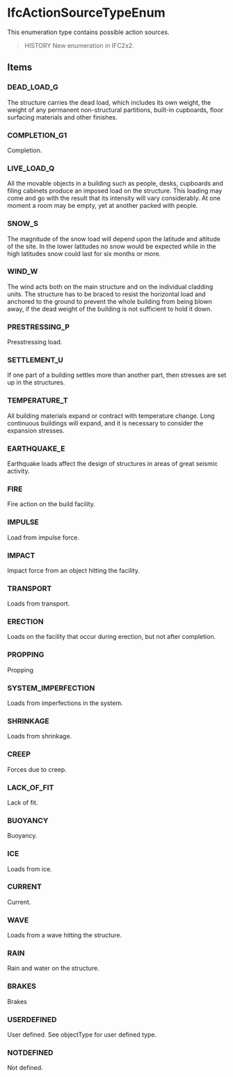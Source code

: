 # IfcActionSourceTypeEnum

This enumeration type contains possible action sources.
<!-- end of short definition -->

> HISTORY New enumeration in IFC2x2.

## Items

### DEAD_LOAD_G
The structure carries the dead load, which includes its own weight, the weight of any permanent non-structural partitions, built-in cupboards, floor surfacing materials and other finishes.

### COMPLETION_G1
Completion.

### LIVE_LOAD_Q
All the movable objects in a building such as people, desks, cupboards and filing cabinets produce an imposed load on the structure. This loading may come and go with the result that its intensity will vary considerably. At one moment a room may be empty, yet at another packed with people.

### SNOW_S
The magnitude of the snow load will depend upon the latitude and altitude of the site. In the lower latitudes no snow would be expected while in the high latitudes snow could last for six months or more.

### WIND_W
The wind acts both on the main structure and on the individual cladding units. The structure has to be braced to resist the horizontal load and anchored to the ground to prevent the whole building from being blown away, if the dead weight of the building is not sufficient to hold it down.

### PRESTRESSING_P
Presstressing load.

### SETTLEMENT_U
If one part of a building settles more than another part, then stresses are set up in the structures.

### TEMPERATURE_T
All building materials expand or contract with temperature change. Long continuous buildings will expand, and it is necessary to consider the expansion stresses.

### EARTHQUAKE_E
Earthquake loads affect the design of structures in areas of great seismic activity.

### FIRE
Fire action on the build facility.

### IMPULSE
Load from impulse force.

### IMPACT
Impact force from an object hitting the facility.

### TRANSPORT
Loads from transport.

### ERECTION
Loads on the facility that occur during erection, but not after completion.

### PROPPING
Propping

### SYSTEM_IMPERFECTION
Loads from imperfections in the system.

### SHRINKAGE
Loads from shrinkage.

### CREEP
Forces due to creep.

### LACK_OF_FIT
Lack of fit.

### BUOYANCY
Buoyancy.

### ICE
Loads from ice.

### CURRENT
Current.

### WAVE
Loads from a wave hitting the structure.

### RAIN
Rain and water on the structure.

### BRAKES
Brakes

### USERDEFINED
User defined. See objectType for user defined type.

### NOTDEFINED
Not defined.
